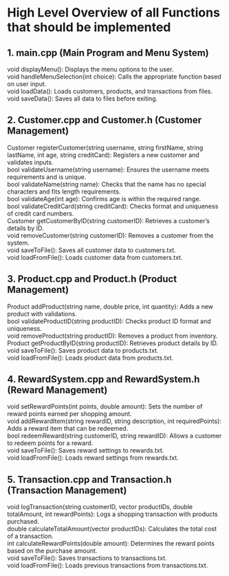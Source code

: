 # High Level Overview of all Functions that should be implemented

## 1. main.cpp (Main Program and Menu System)
void displayMenu(): Displays the menu options to the user. <br>
void handleMenuSelection(int choice): Calls the appropriate function based on user input. <br>
void loadData(): Loads customers, products, and transactions from files. <br>
void saveData(): Saves all data to files before exiting. <br>

## 2. Customer.cpp and Customer.h (Customer Management)
Customer registerCustomer(string username, string firstName, string lastName, int age, string creditCard): Registers a new customer and validates inputs. <br>
bool validateUsername(string username): Ensures the username meets requirements and is unique. <br>
bool validateName(string name): Checks that the name has no special characters and fits length requirements. <br>
bool validateAge(int age): Confirms age is within the required range. <br>
bool validateCreditCard(string creditCard): Checks format and uniqueness of credit card numbers. <br>
Customer getCustomerByID(string customerID): Retrieves a customer’s details by ID. <br>
void removeCustomer(string customerID): Removes a customer from the system. <br>
void saveToFile(): Saves all customer data to customers.txt. <br>
void loadFromFile(): Loads customer data from customers.txt. <br>

## 3. Product.cpp and Product.h (Product Management) 
Product addProduct(string name, double price, int quantity): Adds a new product with validations. <br>
bool validateProductID(string productID): Checks product ID format and uniqueness. <br>
void removeProduct(string productID): Removes a product from inventory. <br>
Product getProductByID(string productID): Retrieves product details by ID. <br>
void saveToFile(): Saves product data to products.txt. <br>
void loadFromFile(): Loads product data from products.txt. <br>

## 4. RewardSystem.cpp and RewardSystem.h (Reward Management)
void setRewardPoints(int points, double amount): Sets the number of reward points earned per shopping amount. <br>
void addRewardItem(string rewardID, string description, int requiredPoints): Adds a reward item that can be redeemed. <br>
bool redeemReward(string customerID, string rewardID): Allows a customer to redeem points for a reward. <br>
void saveToFile(): Saves reward settings to rewards.txt. <br>
void loadFromFile(): Loads reward settings from rewards.txt. <br>

## 5. Transaction.cpp and Transaction.h (Transaction Management)
void logTransaction(string customerID, vector<string> productIDs, double totalAmount, int rewardPoints): Logs a shopping transaction with products purchased. <br>
double calculateTotalAmount(vector<string> productIDs): Calculates the total cost of a transaction. <br>
int calculateRewardPoints(double amount): Determines the reward points based on the purchase amount.<br>
void saveToFile(): Saves transactions to transactions.txt. <br>
void loadFromFile(): Loads previous transactions from transactions.txt.
